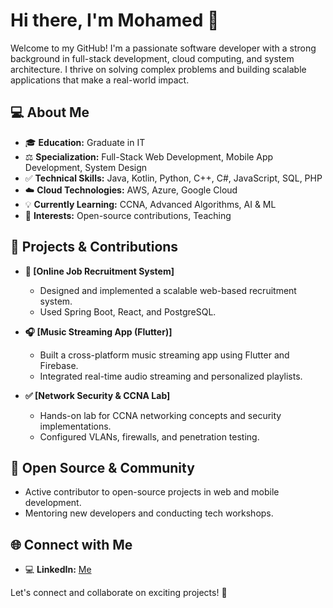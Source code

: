 # Hi there, I'm Mohamed 🌟

Welcome to my GitHub! I'm a passionate software developer with a strong background in full-stack development, cloud computing, and system architecture. I thrive on solving complex problems and building scalable applications that make a real-world impact.

## 💻 About Me
- 🎓 **Education:** Graduate in IT 
- ⚖️ **Specialization:** Full-Stack Web Development, Mobile App Development, System Design
- ✅ **Technical Skills:** Java, Kotlin, Python, C++, C#, JavaScript, SQL, PHP
- ☁️ **Cloud Technologies:** AWS, Azure, Google Cloud
- 💡 **Currently Learning:** CCNA, Advanced Algorithms, AI & ML
- 🌟 **Interests:** Open-source contributions, Teaching

## 📝 Projects & Contributions
- **🌟 [Online Job Recruitment System]**
  - Designed and implemented a scalable web-based recruitment system.
  - Used Spring Boot, React, and PostgreSQL.

- **🎧 [Music Streaming App (Flutter)]**
  - Built a cross-platform music streaming app using Flutter and Firebase.
  - Integrated real-time audio streaming and personalized playlists.

- **✅ [Network Security & CCNA Lab]**
  - Hands-on lab for CCNA networking concepts and security implementations.
  - Configured VLANs, firewalls, and penetration testing.

## 🎨 Open Source & Community
- Active contributor to open-source projects in web and mobile development.
- Mentoring new developers and conducting tech workshops.

## 🌐 Connect with Me
- 💻 **LinkedIn:** [Me](https://www.linkedin.com/in/mohamedaglan)


Let's connect and collaborate on exciting projects! 💪

